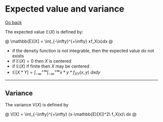 # Expected value and variance

[Go back](..)

The expected value $\mathbb{E}(X)$ is defined by:

@
\mathbb{E}[X] = \int_{-\infty}^{+\infty} xf_X(x)dx
@

* if the density function is not integrable, then
  the expected value do not exists
* if $\mathbb{E}(X) = 0$ then $X$ is centered 
* if $\mathbb{E}(X)$ if finite then $X$ may be centered
* $\mathbb{E}[X * Y] = \int_{-\infty}^{+\infty}\int_{-\infty}^{+\infty} x * y * f_{XY}(x , y)\ dx dy$

<hr class="sr">

## Variance

The variance $V(X)$ is defined by

@
V[X] = \int_{-\infty}^{+\infty} (x-\mathbb{E}[X])^2\ f_X(x)\ dx
@